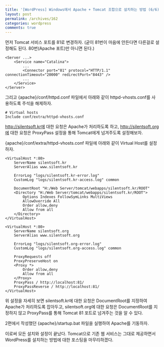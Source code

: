 ```yaml
---
title: '[WordPress] Windows에서 Apache + Tomcat 조합으로 설치하는 방법 (6/6)'
layout: post
permalink: /archives/162
categories: wordpress
comments: true
---
```

먼저 Tomcat 서비스 포트를 81로 변경하자. (굳이 81번이 마음에 안든다면 다른걸로 설정해도 된다. 80번(Apache 포트)만 아니면 된다.)

```
<Server ...>
	<Service name="Catalina">
		...
		<Connector port="81" protocol="HTTP/1.1" connectionTimeout="20000" redirectPort="8443" />
		...
	</Service>
</Server>
```

그리고 {apache}/conf/httpd.conf 파일에서 아래와 같이 httpd-vhosts.conf를 사용하도록 주석을 해제하자.

```
# Virtual hosts
Include conf/extra/httpd-vhosts.conf
```

http://silentsoft.kr에 대한 요청은 Apache가 처리하도록 하고, http://silentsoft.org에 대한 요청은 ProxyPass 설정을 통해 Tomcat에게 넘겨주도록 설정해보자.

{apache}/conf/extra/httpd-vhosts.conf 파일에 아래와 같이 Virtual Host를 설정하자.

```
<VirtualHost *:80>
	ServerName silentsoft.kr
	ServerAlias www.silentsoft.kr
	
	ErrorLog "logs/silentsoft.kr-error.log"
	CustomLog "logs/silentsoft.kr-access.log" common
	
	DocumentRoot "H:/Web Server/tomcat/webapps/silentsoft.kr/ROOT"
	<Directory "H:/Web Server/tomcat/webapps/silentsoft.kr/ROOT">
		Options Indexes FollowSymLinks MultiViews
		AllowOverride All
		Order allow,deny
		Allow from all
	</Directory>
</VirtualHost>

<VirtualHost *:80>
	ServerName silentsoft.org
	ServerAlias www.silentsoft.org
	
	ErrorLog "logs/silentsoft.org-error.log"
	CustomLog "logs/silentsoft.org-access.log" common
	
	ProxyRequests off
	ProxyPreserveHost on
	<Proxy *>
		Order allow,deny
		Allow from all
	</Proxy>
	ProxyPass / http://localhost:81/
	ProxyPassReverse / http://localhost:81/
</VirtualHost>
```

위 설정을 자세히 보면 silentsoft.kr에 대한 요청은 DocumentRoot를 지정하여 Apache가 처리하도록 잡아두고, silentsoft.org에 대한 요청은 DocumentRoot를 지정하지 않고 ProxyPass를 통해 Tomcat 81 포트로 넘겨주는 것을 알 수 있다.

2편에서 작성했던 {apache}/startup.bat 파일을 실행하여 Apache를 기동하자.

이로써 모든 설치와 설정이 끝났다. Tomcat으로 기존 웹 서비스는 그대로 제공하면서 WordPress를 설치하는 방법에 대한 포스팅을 마무리하겠다.

